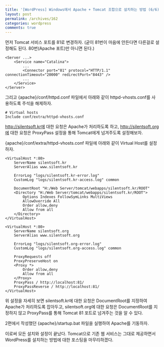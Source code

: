 ```yaml
---
title: '[WordPress] Windows에서 Apache + Tomcat 조합으로 설치하는 방법 (6/6)'
layout: post
permalink: /archives/162
categories: wordpress
comments: true
---
```

먼저 Tomcat 서비스 포트를 81로 변경하자. (굳이 81번이 마음에 안든다면 다른걸로 설정해도 된다. 80번(Apache 포트)만 아니면 된다.)

```
<Server ...>
	<Service name="Catalina">
		...
		<Connector port="81" protocol="HTTP/1.1" connectionTimeout="20000" redirectPort="8443" />
		...
	</Service>
</Server>
```

그리고 {apache}/conf/httpd.conf 파일에서 아래와 같이 httpd-vhosts.conf를 사용하도록 주석을 해제하자.

```
# Virtual hosts
Include conf/extra/httpd-vhosts.conf
```

http://silentsoft.kr에 대한 요청은 Apache가 처리하도록 하고, http://silentsoft.org에 대한 요청은 ProxyPass 설정을 통해 Tomcat에게 넘겨주도록 설정해보자.

{apache}/conf/extra/httpd-vhosts.conf 파일에 아래와 같이 Virtual Host를 설정하자.

```
<VirtualHost *:80>
	ServerName silentsoft.kr
	ServerAlias www.silentsoft.kr
	
	ErrorLog "logs/silentsoft.kr-error.log"
	CustomLog "logs/silentsoft.kr-access.log" common
	
	DocumentRoot "H:/Web Server/tomcat/webapps/silentsoft.kr/ROOT"
	<Directory "H:/Web Server/tomcat/webapps/silentsoft.kr/ROOT">
		Options Indexes FollowSymLinks MultiViews
		AllowOverride All
		Order allow,deny
		Allow from all
	</Directory>
</VirtualHost>

<VirtualHost *:80>
	ServerName silentsoft.org
	ServerAlias www.silentsoft.org
	
	ErrorLog "logs/silentsoft.org-error.log"
	CustomLog "logs/silentsoft.org-access.log" common
	
	ProxyRequests off
	ProxyPreserveHost on
	<Proxy *>
		Order allow,deny
		Allow from all
	</Proxy>
	ProxyPass / http://localhost:81/
	ProxyPassReverse / http://localhost:81/
</VirtualHost>
```

위 설정을 자세히 보면 silentsoft.kr에 대한 요청은 DocumentRoot를 지정하여 Apache가 처리하도록 잡아두고, silentsoft.org에 대한 요청은 DocumentRoot를 지정하지 않고 ProxyPass를 통해 Tomcat 81 포트로 넘겨주는 것을 알 수 있다.

2편에서 작성했던 {apache}/startup.bat 파일을 실행하여 Apache를 기동하자.

이로써 모든 설치와 설정이 끝났다. Tomcat으로 기존 웹 서비스는 그대로 제공하면서 WordPress를 설치하는 방법에 대한 포스팅을 마무리하겠다.

